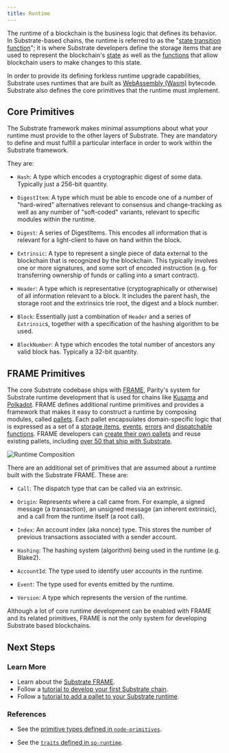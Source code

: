 ```yaml
---
title: Runtime
---
```


The runtime of a blockchain is the business logic that defines its behavior. In Substrate-based
chains, the runtime is referred to as the
"[state transition function](../../knowledgebase/getting-started/glossary#state-transition-function-stf)";
it is where Substrate developers define the storage items that are used to represent the
blockchain's [state](../../knowledgebase/getting-started/glossary#state) as well as the
[functions](../../knowledgebase/learn-substrate/extrinsics) that allow blockchain users to make
changes to this state.

In order to provide its defining forkless runtime upgrade capabilities, Substrate uses runtimes that
are built as [WebAssembly (Wasm)](../../knowledgebase/getting-started/glossary#webassembly-wasm)
bytecode. Substrate also defines the
core primitives that the runtime must
implement.

## Core Primitives

The Substrate framework makes minimal assumptions about what your runtime must provide to the other
layers of Substrate. They are mandatory to define and must fulfill a particular interface in order
to work within the Substrate framework.

They are:

- `Hash`: A type which encodes a cryptographic digest of some data. Typically just a 256-bit
  quantity.

- `DigestItem`: A type which must be able to encode one of a number of "hard-wired" alternatives
  relevant to consensus and change-tracking as well as any number of "soft-coded" variants, relevant
  to specific modules within the runtime.

- `Digest`: A series of DigestItems. This encodes all information that is relevant for a
  light-client to have on hand within the block.

- `Extrinsic`: A type to represent a single piece of data external to the blockchain that is
  recognized by the blockchain. This typically involves one or more signatures, and some sort of
  encoded instruction (e.g. for transferring ownership of funds or calling into a smart contract).

- `Header`: A type which is representative (cryptographically or otherwise) of all information
  relevant to a block. It includes the parent hash, the storage root and the extrinsics trie root,
  the digest and a block number.

- `Block`: Essentially just a combination of `Header` and a series of `Extrinsic`s, together with a
  specification of the hashing algorithm to be used.

- `BlockNumber`: A type which encodes the total number of ancestors any valid block has. Typically a
  32-bit quantity.

## FRAME Primitives

The core Substrate codebase ships with [FRAME](../../knowledgebase/runtime/frame), Parity's system
for Substrate runtime development that is used for chains like
[Kusama](https://github.com/paritytech/polkadot/blob/master/runtime/kusama/src/lib.rs) and
[Polkadot](https://github.com/paritytech/polkadot/blob/master/runtime/polkadot/src/lib.rs). FRAME
defines additional runtime primitives and
provides a framework that makes it easy to construct a runtime by composing modules, called
[pallets](../../knowledgebase/runtime/pallets). Each pallet encapsulates domain-specific logic that is expressed as a set of a
[storage items](../../knowledgebase/runtime/storage), [events](../../knowledgebase/runtime/events),
[errors](../../knowledgebase/runtime/errors) and
[dispatchable functions](../../knowledgebase/getting-started/glossary#dispatch). FRAME developers
can [create their own pallets](../../knowledgebase/runtime/pallets) and reuse existing pallets,
including [over 50 that ship with Substrate](../../knowledgebase/runtime/frame#prebuilt-pallets).

![Runtime Composition](assets/frame-runtime.png)

There are an additional set of primitives that are assumed about a runtime built with the Substrate
FRAME. These are:

- `Call`: The dispatch type that can be called via an extrinsic.

- `Origin`: Represents where a call came from. For example, a signed message (a transaction), an
  unsigned message (an inherent extrinsic), and a call from the runtime itself (a root call).

- `Index`: An account index (aka nonce) type. This stores the number of previous transactions
  associated with a sender account.

- `Hashing`: The hashing system (algorithm) being used in the runtime (e.g. Blake2).

- `AccountId`: The type used to identify user accounts in the runtime.

- `Event`: The type used for events emitted by the runtime.

- `Version`: A type which represents the version of the runtime.

Although a lot of core runtime development can be enabled with FRAME and 
its related primitives, FRAME is not the only system for developing 
Substrate based blockchains.

## Next Steps

### Learn More

- Learn about the [Substrate FRAME](../../knowledgebase/runtime/frame).
- Follow a
  [tutorial to develop your first Substrate chain](../../tutorials/create-your-first-substrate-chain/).
- Follow a [tutorial to add a pallet to your Substrate runtime](../../tutorials/add-a-pallet/).

### References

- See the
  [primitive types defined in `node-primitives`](https://substrate.dev/rustdocs/v3.0.0/node_primitives/index.html).

- See the
  [`traits` defined in `sp-runtime`](https://substrate.dev/rustdocs/v3.0.0/sp_runtime/traits/index.html).
